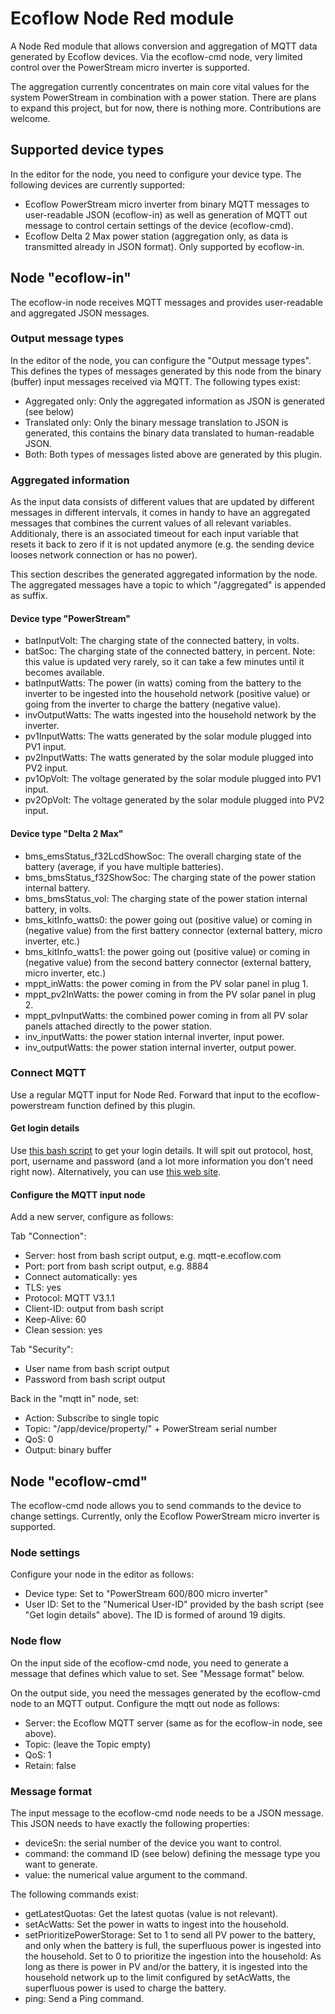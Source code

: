 # Ecoflow Node Red module

A Node Red module that allows conversion and aggregation of MQTT data generated
by Ecoflow devices. Via the ecoflow-cmd node, very limited control over the
PowerStream micro inverter is supported.

The aggregation currently concentrates on main core vital values for the system
PowerStream in combination with a power station. There are plans to expand this
project, but for now, there is nothing more. Contributions are welcome.

## Supported device types

In the editor for the node, you need to configure your device type. The following
devices are currently supported:
* Ecoflow PowerStream micro inverter from binary MQTT messages to user-readable
  JSON (ecoflow-in) as well as generation of MQTT out message to control certain
  settings of the device (ecoflow-cmd).
* Ecoflow Delta 2 Max power station (aggregation only, as data is transmitted
  already in JSON format). Only supported by ecoflow-in.

## Node "ecoflow-in"

The ecoflow-in node receives MQTT messages and provides user-readable and
aggregated JSON messages.

### Output message types

In the editor of the node, you can configure the "Output message types". This defines
the types of messages generated by this node from the binary (buffer) input messages
received via MQTT. The following types exist:
* Aggregated only: Only the aggregated information as JSON is generated (see below)
* Translated only: Only the binary message translation to JSON is generated,
  this contains the binary data translated to human-readable JSON.
* Both: Both types of messages listed above are generated by this plugin.

### Aggregated information

As the input data consists of different values that are updated by different
messages in different intervals, it comes in handy to have an aggregated messages
that combines the current values of all relevant variables. Additionaly, there
is an associated timeout for each input variable that resets it back to zero if
it is not updated anymore (e.g. the sending device looses network connection or
has no power).

This section describes the generated aggregated information by the node. The
aggregated messages have a topic to which "/aggregated" is appended as suffix.

#### Device type "PowerStream"

* batInputVolt: The charging state of the connected battery, in volts.
* batSoc: The charging state of the connected battery, in percent. Note:
  this value is updated very rarely, so it can take a few minutes until it becomes
  available.
* batInputWatts: The power (in watts) coming from the battery to the inverter
  to be ingested into the household network (positive value) or going from the
  inverter to charge the battery (negative value).
* invOutputWatts: The watts ingested into the household network by the inverter.
* pv1InputWatts: The watts generated by the solar module plugged into PV1 input.
* pv2InputWatts: The watts generated by the solar module plugged into PV2 input.
* pv1OpVolt: The voltage generated by the solar module plugged into PV1 input.
* pv2OpVolt: The voltage generated by the solar module plugged into PV2 input.

#### Device type "Delta 2 Max"

* bms_emsStatus_f32LcdShowSoc: The overall charging state of the battery
  (average, if you have multiple batteries).
* bms_bmsStatus_f32ShowSoc: The charging state of the power station internal battery.
* bms_bmsStatus_vol: The charging state of the power station internal battery,
  in volts.
* bms_kitInfo_watts0: the power going out (positive value) or coming in (negative
  value) from the first battery connector (external battery, micro inverter, etc.)
* bms_kitInfo_watts1: the power going out (positive value) or coming in (negative
  value) from the second battery connector (external battery, micro inverter, etc.)
* mppt_inWatts: the power coming in from the PV solar panel in plug 1.
* mppt_pv2InWatts: the power coming in from the PV solar panel in plug 2.
* mppt_pvInputWatts: the combined power coming in from all PV solar panels attached
  directly to the power station.
* inv_inputWatts: the power station internal inverter, input power.
* inv_outputWatts: the power station internal inverter, output power.

### Connect MQTT

Use a regular MQTT input for Node Red. Forward that input to the ecoflow-powerstream
function defined by this plugin.

#### Get login details

Use [this bash script](https://github.com/mmiller7/ecoflow-withoutflow/blob/main/cloud-mqtt/ecoflow_get_mqtt_login.sh)
to get your login details. It will spit out protocol, host, port, username and password
(and a lot more information you don't need right now). Alternatively, you can use
[this web site](https://energychain.github.io/site_ecoflow_mqtt_credentials/).

#### Configure the MQTT input node

Add a new server, configure as follows:

Tab "Connection":
* Server: host from bash script output, e.g. mqtt-e.ecoflow.com
* Port: port from bash script output, e.g. 8884
* Connect automatically: yes
* TLS: yes
* Protocol: MQTT V3.1.1
* Client-ID: output from bash script
* Keep-Alive: 60
* Clean session: yes

Tab "Security":
* User name from bash script output
* Password from bash script output

Back in the "mqtt in" node, set:
* Action: Subscribe to single topic
* Topic: "/app/device/property/" + PowerStream serial number
* QoS: 0
* Output: binary buffer


## Node "ecoflow-cmd"

The ecoflow-cmd node allows you to send commands to the device to change settings.
Currently, only the Ecoflow PowerStream micro inverter is supported.

### Node settings

Configure your node in the editor as follows:
* Device type: Set to "PowerStream 600/800 micro inverter"
* User ID: Set to the "Numerical User-ID" provided by the bash script (see "Get login
  details" above). The ID is formed of around 19 digits.

### Node flow

On the input side of the ecoflow-cmd node, you need to generate a message that
defines which value to set. See "Message format" below.

On the output side, you need the messages generated by the ecoflow-cmd node to an
MQTT output. Configure the mqtt out node as follows:
* Server: the Ecoflow MQTT server (same as for the ecoflow-in node, see above).
* Topic: (leave the Topic empty)
* QoS: 1
* Retain: false

### Message format

The input message to the ecoflow-cmd node needs to be a JSON message. This JSON
needs to have exactly the following properties:
* deviceSn: the serial number of the device you want to control.
* command: the command ID (see below) defining the message type you want to generate.
* value: the numerical value argument to the command.

The following commands exist:
* getLatestQuotas: Get the latest quotas (value is not relevant).
* setAcWatts: Set the power in watts to ingest into the household.
* setPrioritizePowerStorage: Set to 1 to send all PV power to the battery, and
  only when the battery is full, the superfluous power is ingested into the
  household. Set to 0 to prioritize the ingestion into the household: As long
  as there is power in PV and/or the battery, it is ingested into the household
  network up to the limit configured by setAcWatts, the superfluous power is
  used to charge the battery.
* ping: Send a Ping command.

